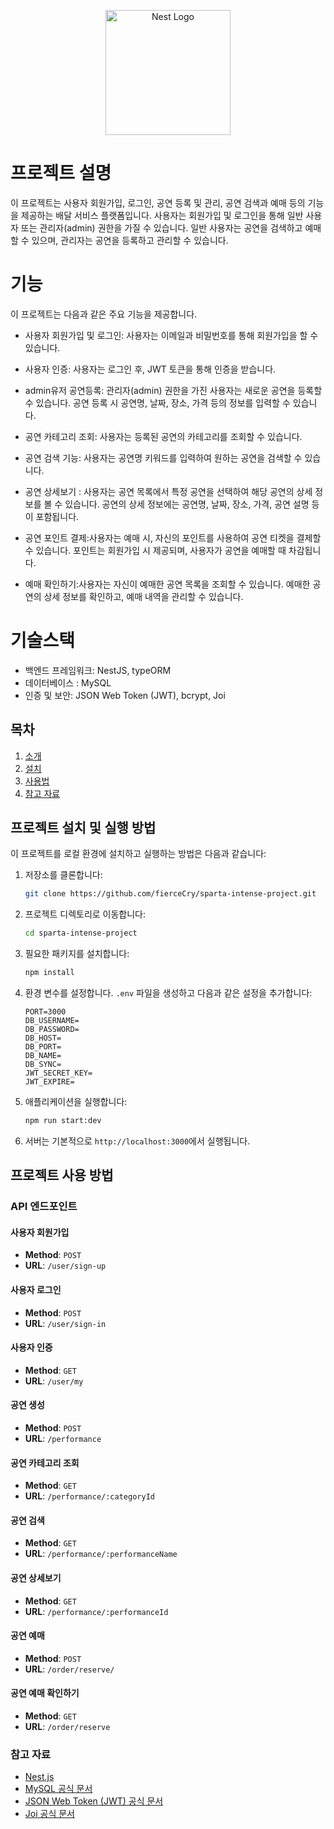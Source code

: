<p align="center">
  <a href="http://nestjs.com/" target="blank"><img src="https://nestjs.com/img/logo-small.svg" width="200" alt="Nest Logo" /></a>
</p>

# 프로젝트 설명
이 프로젝트는 사용자 회원가입, 로그인, 공연 등록 및 관리, 공연 검색과 예매 등의 기능을 제공하는 배달 서비스 플랫폼입니다. 사용자는 회원가입 및 로그인을 통해 일반 사용자 또는 관리자(admin) 권한을 가질 수 있습니다. 일반 사용자는 공연을 검색하고 예매할 수 있으며, 관리자는 공연을 등록하고 관리할 수 있습니다.

# 기능
  이 프로젝트는 다음과 같은 주요 기능을 제공합니다.

- 사용자 회원가입 및 로그인: 사용자는 이메일과 비밀번호를 통해 회원가입을 할 수 있습니다.
  
- 사용자 인증: 사용자는 로그인 후, JWT 토큰을 통해 인증을 받습니다.
  
- admin유저 공연등록: 관리자(admin) 권한을 가진 사용자는 새로운 공연을 등록할 수 있습니다. 공연 등록 시 공연명, 날짜, 장소, 가격 등의 정보를 입력할 수 있습니다.
  
- 공연 카테고리 조회: 사용자는 등록된 공연의 카테고리를 조회할 수 있습니다.
  
- 공연 검색 기능: 사용자는 공연명 키워드를 입력하여 원하는 공연을 검색할 수 있습니다.
  
- 공연 상세보기 : 사용자는 공연 목록에서 특정 공연을 선택하여 해당 공연의 상세 정보를 볼 수 있습니다.
공연의 상세 정보에는 공연명, 날짜, 장소, 가격, 공연 설명 등이 포함됩니다.

- 공연 포인트 결제:사용자는 예매 시, 자신의 포인트를 사용하여 공연 티켓을 결제할 수 있습니다.
포인트는 회원가입 시 제공되며, 사용자가 공연을 예매할 때 차감됩니다.

- 예매 확인하기:사용자는 자신이 예매한 공연 목록을 조회할 수 있습니다.
예매한 공연의 상세 정보를 확인하고, 예매 내역을 관리할 수 있습니다.

# 기술스택

- 백엔드 프레임워크: NestJS, typeORM
- 데이터베이스 : MySQL
- 인증 및 보안: JSON Web Token (JWT), bcrypt, Joi


## 목차

1. [소개](#프로젝트-설명)
2. [설치](#프로젝트-설치-및-실행-방법)
3. [사용법](#프로젝트-사용-방법)
4. [참고 자료](#참고-자료)

## 프로젝트 설치 및 실행 방법

이 프로젝트를 로컬 환경에 설치하고 실행하는 방법은 다음과 같습니다:

1. 저장소를 클론합니다:
    ```bash
    git clone https://github.com/fierceCry/sparta-intense-project.git
    ```

2. 프로젝트 디렉토리로 이동합니다:
    ```bash
    cd sparta-intense-project
    ```

3. 필요한 패키지를 설치합니다:
    ```bash
    npm install
    ```

4. 환경 변수를 설정합니다. `.env` 파일을 생성하고 다음과 같은 설정을 추가합니다:
    ```
    PORT=3000
    DB_USERNAME=
    DB_PASSWORD=
    DB_HOST=
    DB_PORT=
    DB_NAME=
    DB_SYNC=
    JWT_SECRET_KEY=
    JWT_EXPIRE=
    ```

1. 애플리케이션을 실행합니다:
    ```bash
    npm run start:dev
    ```

2. 서버는 기본적으로 `http://localhost:3000`에서 실행됩니다.

## 프로젝트 사용 방법

### API 엔드포인트

#### 사용자 회원가입
- **Method**: `POST`
- **URL**: `/user/sign-up`

#### 사용자 로그인
- **Method**: `POST`
- **URL**: `/user/sign-in`

#### 사용자 인증
- **Method**: `GET`
- **URL**: `/user/my`

#### 공연 생성
- **Method**: `POST`
- **URL**: `/performance`

#### 공연 카테고리 조회
- **Method**: `GET`
- **URL**: `/performance/:categoryId`

#### 공연 검색
- **Method**: `GET`
- **URL**: `/performance/:performanceName`

#### 공연 상세보기
- **Method**: `GET`
- **URL**: `/performance/:performanceId`

#### 공연 예매
- **Method**: `POST`
- **URL**: `/order/reserve/`

#### 공연 예매 확인하기
- **Method**: `GET`
- **URL**: `/order/reserve`

### 참고 자료
- [Nest.js](https://nestjs.com/)
- [MySQL 공식 문서](https://dev.mysql.com/doc/refman/8.0/en/select.html)
- [JSON Web Token (JWT) 공식 문서](https://jwt.io/introduction/)
- [Joi 공식 문서](https://joi.dev/api/?v=17.13.0)

